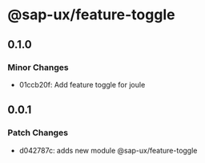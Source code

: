 # @sap-ux/feature-toggle

## 0.1.0

### Minor Changes

-   01ccb20f: Add feature toggle for joule

## 0.0.1

### Patch Changes

-   d042787c: adds new module @sap-ux/feature-toggle
